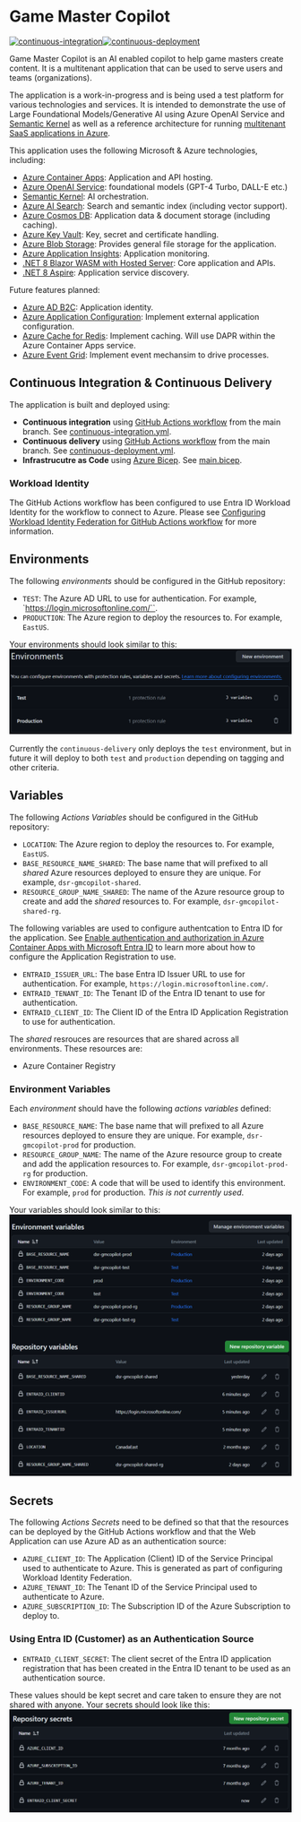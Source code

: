 # Game Master Copilot

[![continuous-integration](https://github.com/PlagueHO/game-master-copilot/actions/workflows/continuous-integration.yml/badge.svg)](https://github.com/PlagueHO/game-master-copilot/actions/workflows/continuous-integration.yml)[![continuous-deployment](https://github.com/PlagueHO/game-master-copilot/actions/workflows/continuous-deployment.yml/badge.svg)](https://github.com/PlagueHO/game-master-copilot/actions/workflows/continuous-deployment.yml)

Game Master Copilot is an AI enabled copilot to help game masters create content. It is a multitenant application that can be used to serve users and teams (organizations).

The application is a work-in-progress and is being used a test platform for various technologies and services. It is intended to demonstrate the use of Large Foundational Models/Generative AI using Azure OpenAI Service and [Semantic Kernel](https://aka.ms/sk/learn) as well as a reference architecture for running [multitenant SaaS applications in Azure](https://aka.ms/multitenantarchitecture).

This application uses the following Microsoft & Azure technologies, including:

- [Azure Container Apps](https://learn.microsoft.com/azure/container-apps/overview): Application and API hosting.
- [Azure OpenAI Service](https://learn.microsoft.com/azure/cognitive-services/openai/): foundational models (GPT-4 Turbo, DALL-E etc.)
- [Semantic Kernel](https://aka.ms/sk/learn): AI orchestration.
- [Azure AI Search](https://learn.microsoft.com/azure/search/search-what-is-azure-search): Search and semantic index (including vector support).
- [Azure Cosmos DB](https://learn.microsoft.com/azure/cosmos-db/introduction): Application data & document storage (including caching).
- [Azure Key Vault](https://learn.microsoft.com/azure/key-vault/general/overview): Key, secret and certificate handling.
- [Azure Blob Storage](https://learn.microsoft.com/azure/storage/blobs/storage-blobs-overview): Provides general file storage for the application.
- [Azure Application Insights](https://learn.microsoft.com/azure/azure-monitor/app/app-insights-overview): Application monitoring.
- [.NET 8 Blazor WASM with Hosted Server](https://dotnet.microsoft.com/apps/aspnet/web-apps/blazor): Core application and APIs.
- [.NET 8 Aspire](https://learn.microsoft.com/dotnet/aspire/get-started/aspire-overview): Application service discovery.

Future features planned:

- [Azure AD B2C](https://): Application identity.
- [Azure Application Configuration](https://learn.microsoft.com/azure/azure-app-configuration/overview): Implement external application configuration.
- [Azure Cache for Redis](https://learn.microsoft.com/azure/azure-cache-for-redis/cache-overview): Implement caching. Will use DAPR within the Azure Container Apps service.
- [Azure Event Grid](https://learn.microsoft.com/azure/event-grid/overview): Implement event mechansim to drive processes.

## Continuous Integration & Continuous Delivery

The application is built and deployed using:

- **Continuous integration** using [GitHub Actions workflow](https://docs.github.com/actions/using-workflows) from the main branch. See [continuous-integration.yml](https://github.com/PlagueHO/game-master-copilot/blob/main/.github/workflows/continuous-integraition.yml).
- **Continuous delivery** using [GitHub Actions workflow](https://docs.github.com/actions/using-workflows) from the main branch. See [continuous-deployment.yml](https://github.com/PlagueHO/game-master-copilot/blob/main/.github/workflows/continuous-deployment.yml).
- **Infrastrucutre as Code** using [Azure Bicep](). See [main.bicep](https://github.com/PlagueHO/game-master-copilot/blob/main/infrastructure/bicep/main.bicep).

### Workload Identity

The GitHub Actions workflow has been configured to use Entra ID Workload Identity for the workflow to connect to Azure. Please see [Configuring Workload Identity Federation for GitHub Actions workflow](#configuring-workload-identity-federation-for-github-actions-workflow) for more information.

## Environments

The following _environments_ should be configured in the GitHub repository:

- `TEST`: The Azure AD URL to use for authentication. For example, `https://login.microsoftonline.com/``.
- `PRODUCTION`: The Azure region to deploy the resources to. For example, `EastUS`.

Your environments should look similar to this:
![Example of GitHub Environments](/images/github-environments-example.png)

Currently the `continuous-delivery` only deploys the `test` environment, but in future it will deploy to both `test` and `production` depending on tagging and other criteria.

## Variables

The following _Actions Variables_ should be configured in the GitHub repository:

- `LOCATION`: The Azure region to deploy the resources to. For example, `EastUS`.
- `BASE_RESOURCE_NAME_SHARED`: The base name that will prefixed to all _shared_ Azure resources deployed to ensure they are unique. For example, `dsr-gmcopilot-shared`.
- `RESOURCE_GROUP_NAME_SHARED`: The name of the Azure resource group to create and add the _shared_ resources to. For example, `dsr-gmcopilot-shared-rg`.

The following variables are used to configure authentcation to Entra ID for the application. See [Enable authentication and authorization in Azure Container Apps with Microsoft Entra ID](https://learn.microsoft.com/azure/container-apps/authentication-azure-active-directory) to learn more about how to configure the Application Registration to use.

- `ENTRAID_ISSUER_URL`: The base Entra ID Issuer URL to use for authentication. For example, `https://login.microsoftonline.com/`.
- `ENTRAID_TENANT_ID`: The Tenant ID of the Entra ID tenant to use for authentication.
- `ENTRAID_CLIENT_ID`: The Client ID of the Entra ID Application Registration to use for authentication.

The _shared_ resrouces are resources that are shared across all environments. These resources are:

- Azure Container Registry

### Environment Variables

Each _environment_ should have the following _actions variables_ defined:

- `BASE_RESOURCE_NAME`: The base name that will prefixed to all Azure resources deployed to ensure they are unique. For example, `dsr-gmcopilot-prod` for production.
- `RESOURCE_GROUP_NAME`: The name of the Azure resource group to create and add the application resources to. For example, `dsr-gmcopilot-prod-rg` for production.
- `ENVIRONMENT_CODE`: A code that will be used to identify this environment. For example, `prod` for production. _This is not currently used_.

Your variables should look similar to this:
![Example of GitHub Variables](/images/github-variables-example.png)

## Secrets

The following _Actions Secrets_ need to be defined so that that the resources can be deployed by the GitHub Actions workflow and that the Web Application can use Azure AD as an authentication source:

- `AZURE_CLIENT_ID`: The Application (Client) ID of the Service Principal used to authenticate to Azure. This is generated as part of configuring Workload Identity Federation.
- `AZURE_TENANT_ID`: The Tenant ID of the Service Principal used to authenticate to Azure.
- `AZURE_SUBSCRIPTION_ID`: The Subscription ID of the Azure Subscription to deploy to.

### Using Entra ID (Customer) as an Authentication Source

- `ENTRAID_CLIENT_SECRET`: The client secret of the Entra ID application registration that has been created in the Entra ID tenant to be used as an authentication source.

These values should be kept secret and care taken to ensure they are not shared with anyone.
Your secrets should look like this:
![Example of GitHub Secrets](/images/github-secrets-example.png)
